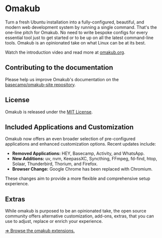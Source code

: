 # Omakub

Turn a fresh Ubuntu installation into a fully-configured, beautiful, and modern web development system by running a single command. That's the one-line pitch for Omakub. No need to write bespoke configs for every essential tool just to get started or to be up on all the latest command-line tools. Omakub is an opinionated take on what Linux can be at its best.

Watch the introduction video and read more at [omakub.org](https://omakub.org).

## Contributing to the documentation

Please help us improve Omakub's documentation on the [basecamp/omakub-site repository](https://github.com/basecamp/omakub-site).

## License

Omakub is released under the [MIT License](https://opensource.org/licenses/MIT).

## Included Applications and Customization

Omakub now offers an even broader selection of pre-configured applications and enhanced customization options. Recent updates include:

-   **Removed Applications:** HEY, Basecamp, Activity, and WhatsApp.
-   **New Additions:** uv, nvm, KeepassXC, Syncthing, FFmpeg, fd-find, htop, Solaar, Thunderbird, Thorium, and Firefox.
-   **Browser Change:** Google Chrome has been replaced with Chromium.

These changes aim to provide a more flexible and comprehensive setup experience.

## Extras

While omakub is purposed to be an opinionated take, the open source community offers alternative customization, add-ons, extras, that you can use to adjust, replace or enrich your experience.

[⇒ Browse the omakub extensions.](EXTENSIONS.md)
